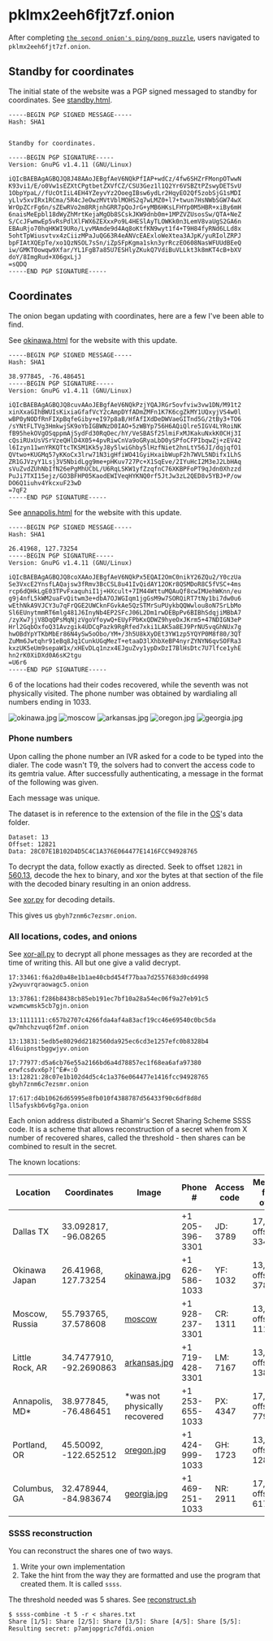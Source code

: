 # pklmx2eeh6fjt7zf.onion

After completing [`the second onion's ping/pong puzzle`](../005-second-onion/README.md#icmpping-puzzle), users navigated to `pklmx2eeh6fjt7zf.onion`.

## Standby for coordinates

The initial state of the website was a PGP signed messaged to standby for coordinates. See [standby.html](standby.html).

```
-----BEGIN PGP SIGNED MESSAGE-----
Hash: SHA1


Standby for coordinates.

-----BEGIN PGP SIGNATURE-----
Version: GnuPG v1.4.11 (GNU/Linux)

iQIcBAEBAgAGBQJQ8J48AAoJEBgfAeV6NQkPfIAP+wdCz/4fw6SHZrFMonpOTwwN
K93vi1/E/o0Vw1sEZXtCPgtbetZXVfCZ/CSU3Gez1l1Q2Yr6VSBZtPZswyDETSvU
1ObpYpaL//fUcOtIiL4EH4YZeyvYz2OoegIBsw6ydLr2HqyEO2Qf5zobSjG1sMDI
yLlv5xvIRx1RCma/5R4cJeOwzMVtVblMOHS2q7wLMZ0+l7+twun7HsNWbSGW74wX
WrOpZCrFg6n/sZEwRVo2m8RRjnhGRR7pQoJrG+yMB6HKsLFHYp0M5HBR+xiBy6mH
6naisMeEpbl18dWyZhMrtKejaMgOb8SCskJKW9dnb0m+1MPZVZUsosSw/QTA+NeZ
S/CcJFwmwEp5vRsPdlXlFWX6ZEXxxPo9L4HESlAyTLOWKk0n3LemV8vaUgS2GA6n
EBAuRjo70hqHKWI9URo/LyvMAmde9d4Aq8oKtfKN9wyt1f4+T9H84fyRNd6LLd8x
5ohtTpWiusvtvx4zCiizMPaJuQG63R4eANVcEAExloWeXtea3AJpK/yuRIolZRPJ
bpFIAtXQEpTe/xo1QzNSOL7sSn/iZpSFpKgma1skn3yrRczEO608NasWFUUdBEeQ
iw/GMKT0owqw9Xfar/YL1FgB7a85U7ESHlyZKukQ7VdiBuVLLkt3k8mKT4cB+bXV
doY/8ImgRud+X06gxLjJ
=sQDQ
-----END PGP SIGNATURE-----
```

## Coordinates

The onion began updating with coordinates, here are a few I've been able to find.

See [okinawa.html](okinawa.html) for the website with this update.

```
-----BEGIN PGP SIGNED MESSAGE-----
Hash: SHA1

38.977845, -76.486451
-----BEGIN PGP SIGNATURE-----
Version: GnuPG v1.4.11 (GNU/Linux)

iQIcBAEBAgAGBQJQ8cuvAAoJEBgfAeV6NQkPzjYQAJRGr5ovfviw3vw1DN/M91t2
xinXxaGIhBWUIsKixiaGfafVcY2cAmpDYfADmZMFn1K7K6cgZkMY1UQxyjVS4w0l
wBP0yNODfRnFIXpBqfeGiby+eI97p8aB/HfAfIXdDeDWVaeGITnd5G/2tBy3+TO6
/sYNtFLTVg3HmkwjSK9oYbIGBWNzD0IAO+5zWBYp756H6AQiQlre5IGV4LYRoiNK
fB95hekOVgOSqppmAjSydFd30RqOec/hY/VeSBASf25lmiFxMJKakuNxkK0CHj3I
cQsiRUxUsVSrVzeQHlD4X05+4pvRiwCnVa9oGRyaLbD0ySPfoCFPIbqwZj+zEV42
l6Izyn11wnYRKQTtcTKSM1Kk5yJ8y5lwiGhby5lHzfNiet2hnLtY56JI/dqjqfO1
QVtwo+KUGMq57yKKoCx3lrw71N3igHfiWO41GyiHxaibWupF2h7WVL5NDifx1LhS
ZR1GJVzyY1Lsj3V5NbidLgg9me+pHKuv727Pc+X1SqEve/2IYuHcI2M3eJ2LbHAq
sVuZvdZUhNbIfN26ePgMhUCbL/U6RqLSKW1yfZzqfnC76XKBPFoPT9qJdn0Xhzzd
PuJi7TXI15ejz/GO3BFHP05KaodEWIVeqHYKNQ0rf5JtJw3zL2QED8v5YBJ+P/ow
DO6Q1iuhv4YkcxuF23wD
=7qF2
-----END PGP SIGNATURE-----
```

See [annapolis.html](annapolis.html) for the website with this update.

```
-----BEGIN PGP SIGNED MESSAGE-----
Hash: SHA1

26.41968, 127.73254
-----BEGIN PGP SIGNATURE-----
Version: GnuPG v1.4.11 (GNU/Linux)

iQIcBAEBAgAGBQJQ8coXAAoJEBgfAeV6NQkPx5EQAI2OmC0nikY26ZQu2/Y0czUa
Se3VxcE2YnsfLAQajsw3fRmv3BcCSL8u41IvQidAY12OKr8QSMDoR8C5fVSC+4ms
rcp6dQHkLgE03TPvFxaquhiI1j+HXcult+7IM44WttuMQAuQf8cwIMUehWKnn/eu
g9j4nfL5kWM2uaFvQitwm3e+dbA7OJWGIqm1jgGsM9w7SORQiRT7tNy1bi7dw0u6
wEthNkA9VJCY3u7qFrQGE2UWCknFGvkAe5QzSTMrSuPUykbQQWwlou8oN7SrLbMo
Sl6EUnytmmRT6mlg481J6InyNb4EP2SFcJ06L2Dm1rwDEBpPv6BIBhSdqjiMBbA7
/zyXw7jjV8DqQPsMqNjzVgoVfoywQ+EUyFPbKxQDWZ9hyeOxJKrm5+47NDIGN3eP
Hrl2GqbOxfoQ31Avzgik4UDCqPazk9RgRfed7xki1LAK5a8EJ9PrNU5vqGhNUx7g
hwOBdYpYTKbMbEr86N4ySw5oObo/YM+/3h5U8kXyDEt3YW1zp5YQYP0M8f80/3QT
ZuMm6Jwtqhr91eBq8Jq1CunkUGqMezT+etaaD3lXhbXeBP4nyrZYNYN6qvSOFRa3
kxzUK5eUm9sepaW1x/xHEvDLq1nzx4EJguZvy1ypDxDzI7BlHsDtc7U7lfce1yhE
hn2rK0XiDXd0A6sK2tgu
=U6r6
-----END PGP SIGNATURE-----
```

6 of the locations had their codes recovered, while the seventh was not physically visited. The phone number was obtained by wardialing all numbers ending in 1033. 

![okinawa.jpg](posters/okinawa.jpg)
![moscow](posters/moscow.jpg)
![arkansas.jpg](posters/arkansas.jpg)
![oregon.jpg](posters/oregon.jpg)
![georgia.jpg](posters/georgia.jpg)

### Phone numbers

Upon calling the phone number an IVR asked for a code to be typed into the dialer. The code wasn't T9, the solvers had to convert the access code to its gemtria value. After successfully authenticating, a message in the format of the following was given.

Each message was unique.

The dataset is in reference to the extension of the file in the [OS](../002-3301/README.md#data)'s data folder.

```
Dataset: 13
Offset: 12821
Data: 28C07E1B102D4D5C4C1A376E064477E1416FCC94928765
```

To decrypt the data, follow exactly as directed. Seek to offset `12821` in [560.13](../002-3301/3301-contents/data/560.13), decode the hex to binary, and xor the bytes at that section of the file with the decoded binary resulting in an onion address.

See [xor.py](./xor.py) for decoding details.

This gives us `gbyh7znm6c7ezsmr.onion`.

### All locations, codes, and onions

See [xor-all.py](./xor-all.py) to decrypt all phone messages as they are recorded at the time of writing this. All but one give
a valid decrypt.

```
17:33461:f6a2d0a48e1b1ae40cbd454f77baa7d2557683d0cd4998
y2wyuvrqraowagc5.onion

13:37861:f286b8438cb85eb191ec7bf10a28a54ec06f9a27eb91c5
wzwmcwmsk5cb7gjn.onion

13:1111111:c657b2707c4266fda4af4a83acf19cc46e69540c0bc5da
qw7mhchzvuq6f2mf.onion

13:13831:5edb5e8029dd2182560da925ec6cd3e1257efc0b8328b4
4l6uipnstbggwjyv.onion

17:77977:d5a6cb76e55a2166bd6a4d78857ec1f68ea6afa97380
erwfcsdvx6p?[^È#«:Ö
13:12821:28c07e1b102d4d5c4c1a376e064477e1416fcc94928765
gbyh7znm6c7ezsmr.onion

17:617:d4b10626d65995e8fb010f4388787d56433f90c6df8d8d
ll5afyskb6v6g7ga.onion
```

Each onion address distributed a Shamir's Secret Sharing Scheme SSSS code. It is a scheme that allows reconstruction of a secret when from X number of recovered shares, called the threshold - then shares can be combined to result in the secret.

The known locations:

|Location |	Coordinates |Image |	Phone # |Access code |Message file / offset |	Message |Onion | SSSS|
|---|---|---|---|---|---|---|---|---|
|Dallas TX |	33.092817, -96.08265 	||	+1 205-396-3301 |	JD: 3789 	|17, offset 33461 |	f6a2d0a48e1b1ae40cbd454f77baa7d2557683d0cd4998 |	y2wyuvrqraowagc5.onion |	02-41cc481a51fe77f91600f593c1db2ce9babd2626ea6e
Okinawa Japan |	26.41968, 127.73254 |	[okinawa.jpg](posters/okinawa.jpg) |	+1 626-586-1033 |	YF: 1032 |	13, offset 37861 	|f286b8438cb85eb191ec7bf10a28a54ec06f9a27eb91c5 | 	wzwmcwmsk5cb7gjn.onion |	03-7678a5f6b72042d839151b34b02ffe161cf997fed484
Moscow, Russia |	55.793765, 37.578608 |	[moscow](posters/moscow.jpg) |	+1 928-237-3301 |	CR: 1311 |	13, offset 1111111 	|c657b2707c4266fda4af4a83acf19cc46e69540c0bc5da |	qw7mhchzvuq6f2mf.onion |	05-fcd82965b6632ea25d80edc3e58baafb4b2938895cbd
Little Rock, AR |	34.7477910, -92.2690863 |	[arkansas.jpg](posters/arkansas.jpg) 	|+1 719-428-3301 |	LM: 7167 |	13, offset 13831 	|5edb5e8029dd2182560da925ec6cd3e1257efc0b8328b4 |	4l6uipnstbggwjyv.onion |	07-f3adb3aacb0b4336fa28178bc1e5edce940c16ce5caa
Annapolis, MD* |	38.977845, -76.486451 |	*was not physically recovered |	+1 253-655-1033 |	PX: 4347 |	17, offset 77977 |	d5a6cb76e55a2166bd6a4d78857ec1f68ea6afa9738 |	erwfcsdvx6pm2rsk.onion |	08-b970e507dbc4ac115a273126f62671654c480fce32e5
Portland, OR |	45.50092, -122.652512 |	[oregon.jpg](posters/oregon.jpg) |	+1 424-999-1033  |	GH: 1723 |	13, offset 12821 	|28c07e1b102d4d5c4c1a376e064477e1416fcc94928765 |	gbyh7znm6c7ezsmr.onion |	09-82a98a7fe06014f783b752506cf6cd1fabaa3d8b3750
Columbus, GA |	32.478944, -84.983674 |	[georgia.jpg](posters/georgia.jpg) |	+1 469-251-1033 |	NR: 2911 |	17, offset 617 | 	d4b10626d65995e8fb010f4388787d56433f90c6df8d8d 	|ll5afyskb6v6g7ga.onion 	| 10-1668a611ba9fccddee2a0d8fd7e05df4d01c6d42a26d 

### SSSS reconstruction

You can reconstruct the shares one of two ways.

1. Write your own implementation
2. Take the hint from the way they are formatted and use the program that created them. It is called `ssss`.

The threshold needed was 5 shares. See [reconstruct.sh](reconstruct.sh)

```
$ ssss-combine -t 5 -r < shares.txt
Share [1/5]: Share [2/5]: Share [3/5]: Share [4/5]: Share [5/5]: Resulting secret: p7amjopgric7dfdi.onion
```